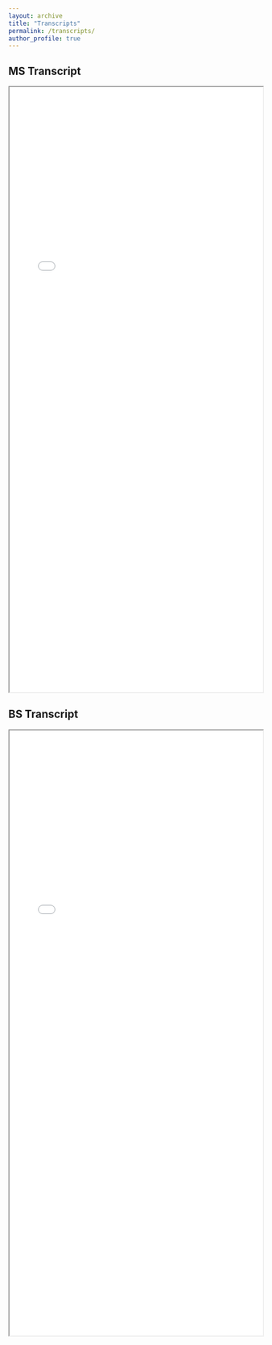 ```yaml
---
layout: archive
title: "Transcripts"
permalink: /transcripts/
author_profile: true
---
```


## MS Transcript
<iframe src="../files/transcript_ms.pdf" width="100%" height="1200px">
</iframe>

## BS Transcript
<iframe src="../files/transcript_bs.pdf" width="100%" height="1200px">
</iframe>

